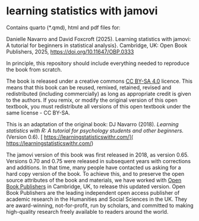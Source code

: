 # learning statistics with jamovi

Contains quarto (*.qmd), html and pdf files for:

Danielle Navarro and David Foxcroft (2025). Learning statistics with jamovi: A tutorial for beginners in statistical analysis}. Cambridge, UK: Open Book Publishers, 2025, https://doi.org/10.11647/OBP.0333

In principle, this repository should include everything needed to reproduce the book from scratch.

The book is released under a creative commons [CC BY-SA 4.0](https://creativecommons.org/licenses/by-sa/4.0/) licence. This means that this book can be reused, remixed, retained, revised and redistributed (including commercially) as long as appropriate credit is given to the authors. If you remix, or modify the original version of this open textbook, you must redistribute all versions of this open textbook under the same license - CC BY-SA.

This is an adaptation of the original book: DJ Navarro (2018). *Learning statistics with R: A tutorial for psychology students and other beginners.* (Version 0.6). [ https://learningstatisticswithr.com/]( https://learningstatisticswithr.com/)

The jamovi version of this book was first released in 2018, as version 0.65. Versions 0.70 and 0.75 were released in subsequent years with corrections and additions. In that time, many people have contacted us asking for a hard copy version of the book. To achieve this, and to preserve the open source attributes of the book and materials, we have worked with [Open Book Publishers](https://www.openbookpublishers.com/books/10.11647/obp.0333) in Cambridge, UK, to release this updated version. Open Book Publishers are the leading independent open access publisher of academic research in the Humanities and Social Sciences in the UK. They are award-winning, not-for-profit, run by scholars, and committed to making high-quality research freely available to readers around the world. 


 
